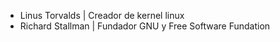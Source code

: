 - Linus Torvalds | Creador de kernel linux
- Richard Stallman | Fundador GNU y Free Software Fundation